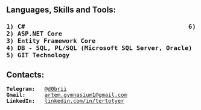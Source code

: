 
<h2>Languages, Skills and Tools: </h2>

<h3><pre>1) C#                                            6) C++ Basics 
2) ASP.NET Core                                       7) Python 
3) Entity Framework Core                              8) HTML5, CSS
4) DB - SQL, PL/SQL (Microsoft SQL Server, Oracle)    9) WEB, Computer Systems                              
5) GIT Technology                                     10) Assembly Basics 
</h3></pre>

<h2>Contacts: </h2>
<pre>
<b>Telegram: </b>  <a href="https://t.me/d0brii">@d0brii</a>
<b>Gmail: </b>     <a href="mailto:artem.gymnasium1@gmail.com">artem.gymnasium1@gmail.com</a>
<b>LinkedIn: </b>  <a href="https://www.linkedin.com/in/tertotyer/">linkedin.com/in/tertotyer</a> </pre>
